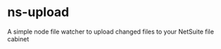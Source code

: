 ns-upload
=========

A simple node file watcher to upload changed files to your NetSuite file cabinet
